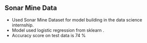 ## Sonar Mine Data
- Used Sonar Mine Dataset for model building in the data science internship.
- Model used logistic regression from sklearn .
- Accuracy score on test data is 74 %
